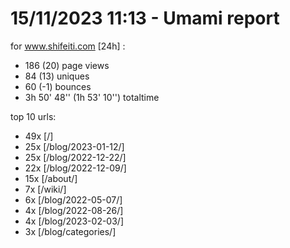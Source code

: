 # 15/11/2023 11:13 - Umami report
for www.shifeiti.com [24h] :

 - 186 (20) page views
 - 84 (13) uniques
 - 60 (-1) bounces
 - 3h 50' 48'' (1h 53' 10'') totaltime


top 10 urls:
 - 49x [/]
 - 25x [/blog/2023-01-12/]
 - 25x [/blog/2022-12-22/]
 - 22x [/blog/2022-12-09/]
 - 15x [/about/]
 - 7x [/wiki/]
 - 6x [/blog/2022-05-07/]
 - 4x [/blog/2022-08-26/]
 - 4x [/blog/2023-02-03/]
 - 3x [/blog/categories/]


